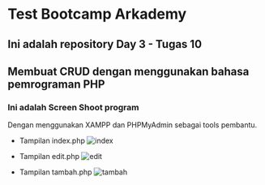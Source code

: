 # Test Bootcamp Arkademy
## Ini adalah repository Day 3 - Tugas 10
## Membuat CRUD dengan menggunakan bahasa pemrograman PHP

### Ini adalah Screen Shoot program
Dengan menggunakan XAMPP dan PHPMyAdmin sebagai tools pembantu.
* Tampilan index.php
![index](https://github.com/hnifmaghfur/Test-Bootcamp-Arkademy/blob/master/img/Tambah.png?raw=true)

* Tampilan edit.php
![edit](https://github.com/hnifmaghfur/Test-Bootcamp-Arkademy/blob/master/img/edit.png?raw=true)

* Tampilan tambah.php
![tambah](https://github.com/hnifmaghfur/Test-Bootcamp-Arkademy/blob/master/img/Tambah.png?raw=true)